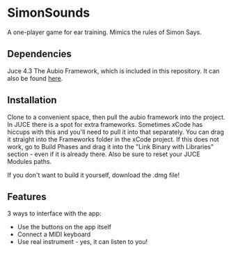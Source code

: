 # SimonSounds
A one-player game for ear training. Mimics the rules of Simon Says.

## Dependencies
Juce 4.3
The Aubio Framework, which is included in this repository. It can also be found [here](https://www.aubio.org).

## Installation
Clone to a convenient space, then pull the aubio framework into the project. In JUCE there is a spot for extra frameworks. Sometimes xCode has hiccups with this and you'll need to pull it into that separately. You can drag it straight into the Frameworks folder in the xCode project. If this does not work, go to Build Phases and drag it into the "Link Binary with Libraries" section - even if it is already there. Also be sure to reset your JUCE Modules paths.

If you don't want to build it yourself, download the .dmg file!

## Features
3 ways to interface with the app:
  * Use the buttons on the app itself
  * Connect a MIDI keyboard
  * Use real instrument - yes, it can listen to you!
 
